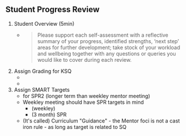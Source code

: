 Student Progress Review
-----------------------

1. Student Overview (5min)
    * > Please support each self-assessment with a reflective summary of your progress, identified strengths, ‘next step’ areas for further development; take stock of your workload and wellbeing together with any questions or queries you would like to cover during each review.
2. Assign Grading for KSQ
    * [Spotlight Question Prompt Guide]: http://ccccumentors.org.uk/qts-assessment/docs/01-Spotlight-Question-Prompt-Guide.pdf
    * [On Track Statement Guide]: http://ccccumentors.org.uk/qts-assessment/docs/02-On-Track-Guide.pdf
3. Assign SMART Targets 
    * for SPR2 (longer term than weekley mentor meeting)
    * Weekley meeting should have SPR targets in mind
        * (weekley)
        * (3 month) SPR
    * (It's called) Curriculum "Guidance" - the Mentor foci is not a cast iron rule - as long as target is related to SQ
